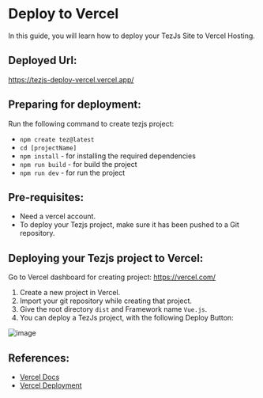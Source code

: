 # Deploy to Vercel
In this guide, you will learn how to deploy your TezJs Site to Vercel Hosting.

## Deployed Url:
https://tezjs-deploy-vercel.vercel.app/

## Preparing for deployment:
Run the following command to create tezjs project:
  - `npm create tez@latest`
  - `cd [projectName]`
  - `npm install` - for installing the required dependencies
  - `npm run build` - for build the project
  - `npm run dev` - for run the project

## Pre-requisites:
  - Need a vercel account.
  - To deploy your Tezjs project, make sure it has been pushed to a Git repository.

## Deploying your Tezjs project to Vercel:
  Go to Vercel dashboard for creating project: https://vercel.com/
1. Create a new project in Vercel.
2. Import your git repository while creating that project.
3. Give the root directory `dist` and Framework name `Vue.js`.
4. You can deploy a TezJs project, with the following Deploy Button:

![image](https://user-images.githubusercontent.com/78401922/183408190-46829e89-ae6d-41fc-ac25-9366257908e3.png)


## References:
- [Vercel Docs](https://vercel.com/docs)
- [Vercel Deployment](https://vercel.com/guides/deploying-vuejs-to-vercel)
